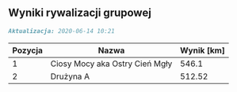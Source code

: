 ## Wyniki rywalizacji grupowej

```markdown
Aktualizacja: 2020-06-14 10:21
```

Pozycja | Nazwa | Wynik [km] |
------------ | -------------  | -------------
 1 |Ciosy Mocy aka Ostry Cień Mgły | 546.1 
 2 |Drużyna A | 512.52